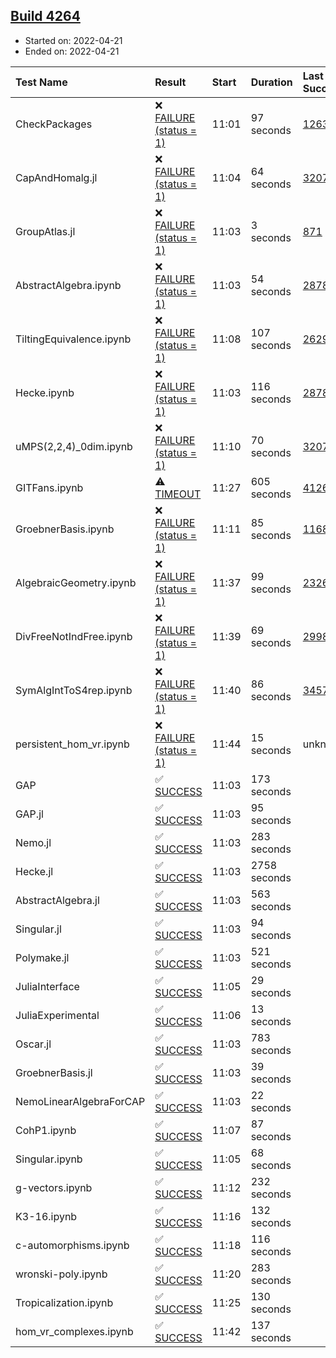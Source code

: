 ## [Build 4264](https://oscarci.mathematik.uni-kl.de/job/oscar-stable/4264/)

* Started on: 2022-04-21
* Ended on: 2022-04-21

| Test Name    | Result | Start | Duration | Last Success | First Failure |
|:-------------|:-------|:------|:---------|:-------------|:--------------|
| CheckPackages | ❌ [FAILURE (status = 1)](https://oscarci.mathematik.uni-kl.de/job/oscar-stable/4264/artifact/logs/build-4264/CheckPackages.log) | 11:01 | 97 seconds | [1263](https://oscarci.mathematik.uni-kl.de/job/oscar-stable/1263/) | [1264](https://oscarci.mathematik.uni-kl.de/job/oscar-stable/1264/) |
| CapAndHomalg.jl | ❌ [FAILURE (status = 1)](https://oscarci.mathematik.uni-kl.de/job/oscar-stable/4264/artifact/logs/build-4264/CapAndHomalg.jl.log) | 11:04 | 64 seconds | [3207](https://oscarci.mathematik.uni-kl.de/job/oscar-stable/3207/) | [3208](https://oscarci.mathematik.uni-kl.de/job/oscar-stable/3208/) |
| GroupAtlas.jl | ❌ [FAILURE (status = 1)](https://oscarci.mathematik.uni-kl.de/job/oscar-stable/4264/artifact/logs/build-4264/GroupAtlas.jl.log) | 11:03 | 3 seconds | [871](https://oscarci.mathematik.uni-kl.de/job/oscar-stable/871/) | [872](https://oscarci.mathematik.uni-kl.de/job/oscar-stable/872/) |
| AbstractAlgebra.ipynb | ❌ [FAILURE (status = 1)](https://oscarci.mathematik.uni-kl.de/job/oscar-stable/4264/artifact/logs/build-4264/AbstractAlgebra.ipynb.log) | 11:03 | 54 seconds | [2878](https://oscarci.mathematik.uni-kl.de/job/oscar-stable/2878/) | [2879](https://oscarci.mathematik.uni-kl.de/job/oscar-stable/2879/) |
| TiltingEquivalence.ipynb | ❌ [FAILURE (status = 1)](https://oscarci.mathematik.uni-kl.de/job/oscar-stable/4264/artifact/logs/build-4264/TiltingEquivalence.ipynb.log) | 11:08 | 107 seconds | [2629](https://oscarci.mathematik.uni-kl.de/job/oscar-stable/2629/) | [2630](https://oscarci.mathematik.uni-kl.de/job/oscar-stable/2630/) |
| Hecke.ipynb | ❌ [FAILURE (status = 1)](https://oscarci.mathematik.uni-kl.de/job/oscar-stable/4264/artifact/logs/build-4264/Hecke.ipynb.log) | 11:03 | 116 seconds | [2878](https://oscarci.mathematik.uni-kl.de/job/oscar-stable/2878/) | [2879](https://oscarci.mathematik.uni-kl.de/job/oscar-stable/2879/) |
| uMPS(2,2,4)_0dim.ipynb | ❌ [FAILURE (status = 1)](https://oscarci.mathematik.uni-kl.de/job/oscar-stable/4264/artifact/logs/build-4264/uMPS-2-2-4-_0dim.ipynb.log) | 11:10 | 70 seconds | [3207](https://oscarci.mathematik.uni-kl.de/job/oscar-stable/3207/) | [3208](https://oscarci.mathematik.uni-kl.de/job/oscar-stable/3208/) |
| GITFans.ipynb | ⚠ [TIMEOUT](https://oscarci.mathematik.uni-kl.de/job/oscar-stable/4264/artifact/logs/build-4264/GITFans.ipynb.log) | 11:27 | 605 seconds | [4126](https://oscarci.mathematik.uni-kl.de/job/oscar-stable/4126/) | [4127](https://oscarci.mathematik.uni-kl.de/job/oscar-stable/4127/) |
| GroebnerBasis.ipynb | ❌ [FAILURE (status = 1)](https://oscarci.mathematik.uni-kl.de/job/oscar-stable/4264/artifact/logs/build-4264/GroebnerBasis.ipynb.log) | 11:11 | 85 seconds | [1168](https://oscarci.mathematik.uni-kl.de/job/oscar-stable/1168/) | [1169](https://oscarci.mathematik.uni-kl.de/job/oscar-stable/1169/) |
| AlgebraicGeometry.ipynb | ❌ [FAILURE (status = 1)](https://oscarci.mathematik.uni-kl.de/job/oscar-stable/4264/artifact/logs/build-4264/AlgebraicGeometry.ipynb.log) | 11:37 | 99 seconds | [2326](https://oscarci.mathematik.uni-kl.de/job/oscar-stable/2326/) | [2327](https://oscarci.mathematik.uni-kl.de/job/oscar-stable/2327/) |
| DivFreeNotIndFree.ipynb | ❌ [FAILURE (status = 1)](https://oscarci.mathematik.uni-kl.de/job/oscar-stable/4264/artifact/logs/build-4264/DivFreeNotIndFree.ipynb.log) | 11:39 | 69 seconds | [2998](https://oscarci.mathematik.uni-kl.de/job/oscar-stable/2998/) | [2999](https://oscarci.mathematik.uni-kl.de/job/oscar-stable/2999/) |
| SymAlgIntToS4rep.ipynb | ❌ [FAILURE (status = 1)](https://oscarci.mathematik.uni-kl.de/job/oscar-stable/4264/artifact/logs/build-4264/SymAlgIntToS4rep.ipynb.log) | 11:40 | 86 seconds | [3457](https://oscarci.mathematik.uni-kl.de/job/oscar-stable/3457/) | [3458](https://oscarci.mathematik.uni-kl.de/job/oscar-stable/3458/) |
| persistent_hom_vr.ipynb | ❌ [FAILURE (status = 1)](https://oscarci.mathematik.uni-kl.de/job/oscar-stable/4264/artifact/logs/build-4264/persistent_hom_vr.ipynb.log) | 11:44 | 15 seconds | unknown | unknown |
| GAP | ✅ [SUCCESS](https://oscarci.mathematik.uni-kl.de/job/oscar-stable/4264/artifact/logs/build-4264/GAP.log) | 11:03 | 173 seconds |  |  |
| GAP.jl | ✅ [SUCCESS](https://oscarci.mathematik.uni-kl.de/job/oscar-stable/4264/artifact/logs/build-4264/GAP.jl.log) | 11:03 | 95 seconds |  |  |
| Nemo.jl | ✅ [SUCCESS](https://oscarci.mathematik.uni-kl.de/job/oscar-stable/4264/artifact/logs/build-4264/Nemo.jl.log) | 11:03 | 283 seconds |  |  |
| Hecke.jl | ✅ [SUCCESS](https://oscarci.mathematik.uni-kl.de/job/oscar-stable/4264/artifact/logs/build-4264/Hecke.jl.log) | 11:03 | 2758 seconds |  |  |
| AbstractAlgebra.jl | ✅ [SUCCESS](https://oscarci.mathematik.uni-kl.de/job/oscar-stable/4264/artifact/logs/build-4264/AbstractAlgebra.jl.log) | 11:03 | 563 seconds |  |  |
| Singular.jl | ✅ [SUCCESS](https://oscarci.mathematik.uni-kl.de/job/oscar-stable/4264/artifact/logs/build-4264/Singular.jl.log) | 11:03 | 94 seconds |  |  |
| Polymake.jl | ✅ [SUCCESS](https://oscarci.mathematik.uni-kl.de/job/oscar-stable/4264/artifact/logs/build-4264/Polymake.jl.log) | 11:03 | 521 seconds |  |  |
| JuliaInterface | ✅ [SUCCESS](https://oscarci.mathematik.uni-kl.de/job/oscar-stable/4264/artifact/logs/build-4264/JuliaInterface.log) | 11:05 | 29 seconds |  |  |
| JuliaExperimental | ✅ [SUCCESS](https://oscarci.mathematik.uni-kl.de/job/oscar-stable/4264/artifact/logs/build-4264/JuliaExperimental.log) | 11:06 | 13 seconds |  |  |
| Oscar.jl | ✅ [SUCCESS](https://oscarci.mathematik.uni-kl.de/job/oscar-stable/4264/artifact/logs/build-4264/Oscar.jl.log) | 11:03 | 783 seconds |  |  |
| GroebnerBasis.jl | ✅ [SUCCESS](https://oscarci.mathematik.uni-kl.de/job/oscar-stable/4264/artifact/logs/build-4264/GroebnerBasis.jl.log) | 11:03 | 39 seconds |  |  |
| NemoLinearAlgebraForCAP | ✅ [SUCCESS](https://oscarci.mathematik.uni-kl.de/job/oscar-stable/4264/artifact/logs/build-4264/NemoLinearAlgebraForCAP.log) | 11:03 | 22 seconds |  |  |
| CohP1.ipynb | ✅ [SUCCESS](https://oscarci.mathematik.uni-kl.de/job/oscar-stable/4264/artifact/logs/build-4264/CohP1.ipynb.log) | 11:07 | 87 seconds |  |  |
| Singular.ipynb | ✅ [SUCCESS](https://oscarci.mathematik.uni-kl.de/job/oscar-stable/4264/artifact/logs/build-4264/Singular.ipynb.log) | 11:05 | 68 seconds |  |  |
| g-vectors.ipynb | ✅ [SUCCESS](https://oscarci.mathematik.uni-kl.de/job/oscar-stable/4264/artifact/logs/build-4264/g-vectors.ipynb.log) | 11:12 | 232 seconds |  |  |
| K3-16.ipynb | ✅ [SUCCESS](https://oscarci.mathematik.uni-kl.de/job/oscar-stable/4264/artifact/logs/build-4264/K3-16.ipynb.log) | 11:16 | 132 seconds |  |  |
| c-automorphisms.ipynb | ✅ [SUCCESS](https://oscarci.mathematik.uni-kl.de/job/oscar-stable/4264/artifact/logs/build-4264/c-automorphisms.ipynb.log) | 11:18 | 116 seconds |  |  |
| wronski-poly.ipynb | ✅ [SUCCESS](https://oscarci.mathematik.uni-kl.de/job/oscar-stable/4264/artifact/logs/build-4264/wronski-poly.ipynb.log) | 11:20 | 283 seconds |  |  |
| Tropicalization.ipynb | ✅ [SUCCESS](https://oscarci.mathematik.uni-kl.de/job/oscar-stable/4264/artifact/logs/build-4264/Tropicalization.ipynb.log) | 11:25 | 130 seconds |  |  |
| hom_vr_complexes.ipynb | ✅ [SUCCESS](https://oscarci.mathematik.uni-kl.de/job/oscar-stable/4264/artifact/logs/build-4264/hom_vr_complexes.ipynb.log) | 11:42 | 137 seconds |  |  |

